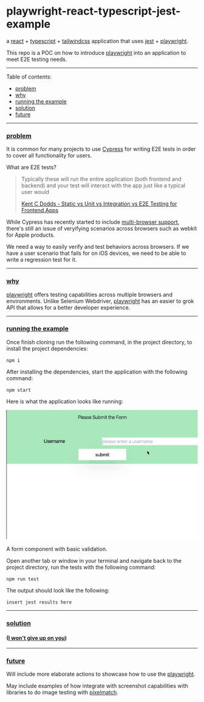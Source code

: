 # playwright-react-typescript-jest-example
a [react](https://github.com/facebook/react) + [typescript](https://github.com/microsoft/TypeScript) + [tailwindcss](https://github.com/tailwindcss/tailwindcss) application that uses [jest](https://github.com/facebook/jest) + [playwright](https://github.com/microsoft/playwright).

This repo is a POC on how to introduce [playwright](https://github.com/microsoft/playwright) into an application to meet E2E testing needs.

---
Table of contents:
* [problem](#problem)
* [why](#why)
* [running the example](#running-the-example)
* [solution](#solution)
* [future](#future)
---

### [problem](#problem)
It is common for many projects to use [Cypress](https://github.com/cypress-io/cypress) for writing E2E tests in order to cover all functionality for users.

What are E2E tests?

> Typically these will run the entire application (both frontend and backend) and your test will interact with the app just like a typical user would
>
> [Kent C Dodds - Static vs Unit vs Integration vs E2E Testing for Frontend Apps](https://kentcdodds.com/blog/unit-vs-integration-vs-e2e-tests)

While Cypress has recently started to include [multi-browser support](https://www.cypress.io/blog/2020/02/06/introducing-firefox-and-edge-support-in-cypress-4-0/), there's still an issue of veryifying scenarios across browsers such as webkit for Apple products.

We need a way to easily verify and test behaviors across browsers. If we have a user scenario that fails for on iOS devices, we need to be able to write a regression test for it.

---

### [why](#why)
[playwright](https://github.com/microsoft/playwright) offers testing capabilities across multiple browsers and environments. Unlike Selenium Webdriver, [playwright](https://github.com/microsoft/playwright) has an easier to grok API that allows for a better developer experience.

---

### [running the example](#running-the-example)
Once finish cloning run the following command, in the project directory, to install the project dependencies:
```
npm i
```

After installing the dependencies, start the application with the following command:
```
npm start
```

Here is what the application looks like running:

<img src="docs/assets/app-running.gif" alt="form application running" width="600">

A form component with basic validation.

Open another tab or window in your terminal and navigate back to the project directory, run the tests with the following command:
```
npm run test
```

The output should look like the following:
```
insert jest results here
```


---

### [solution](#solution)
#### ([I won't give up on you](https://www.youtube.com/watch?v=Dp9FfwrbJSg#t=2m13s))


---

### [future](#future)
Will include more elaborate actions to showcase how to use the [playwright](https://github.com/microsoft/playwright).

May include examples of how integrate with screenshot capabilities with libraries to do image testing with [pixelmatch](https://github.com/mapbox/pixelmatch).
